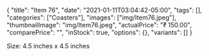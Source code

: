 {
    "title": "Item 76",
    "date": "2021-01-11T03:04:42-05:00",
    "tags": [],
    "categories": ["Coasters"],
    "images": ["img/Item76.jpeg"],
    "thumbnailImage": "img/Item76.jpeg",
    "actualPrice": "₹ 150.00",
    "comparePrice": "",
    "inStock": true,
    "options": {},
    "variants": []
}


Size: 4.5 inches x 4.5 inches